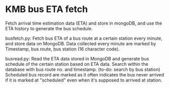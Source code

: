# KMB bus ETA fetch
 Fetch arrival time estimation data (ETA) and store in mongoDB, and use the ETA history to generate the bus schedule.
  
busfetch.py: 
Fetch bus ETA of a bus route at a certain station every minute, and store data on MongoDB. Data collected every minute are marked by Timestamp, bus route, bus station (16 character code).
 
 busread.py: 
 Read the ETA data stored in MongoDB and generate bus schedule of the certain station based on ETA data. Search within the database with bus route no. and timestamp. (to-do: search by bus station)
 Scheduled bus record are marked as it often indicates the bus never arrived if it is marked at "scheduled" even when it's supposed to arrived at station.
